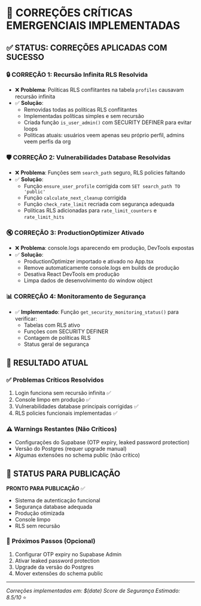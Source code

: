 # 🚨 CORREÇÕES CRÍTICAS EMERGENCIAIS IMPLEMENTADAS

## ✅ STATUS: CORREÇÕES APLICADAS COM SUCESSO

### 🔒 **CORREÇÃO 1: Recursão Infinita RLS Resolvida**
- ❌ **Problema**: Políticas RLS conflitantes na tabela `profiles` causavam recursão infinita
- ✅ **Solução**: 
  - Removidas todas as políticas RLS conflitantes
  - Implementadas políticas simples e sem recursão
  - Criada função `is_user_admin()` com SECURITY DEFINER para evitar loops
  - Políticas atuais: usuários veem apenas seu próprio perfil, admins veem perfis da org

### 🛡️ **CORREÇÃO 2: Vulnerabilidades Database Resolvidas**
- ❌ **Problema**: Funções sem `search_path` seguro, RLS policies faltando
- ✅ **Solução**:
  - Função `ensure_user_profile` corrigida com `SET search_path TO 'public'`
  - Função `calculate_next_cleanup` corrigida 
  - Função `check_rate_limit` recriada com segurança adequada
  - Políticas RLS adicionadas para `rate_limit_counters` e `rate_limit_hits`

### 🔇 **CORREÇÃO 3: ProductionOptimizer Ativado**
- ❌ **Problema**: console.logs aparecendo em produção, DevTools expostas
- ✅ **Solução**:
  - ProductionOptimizer importado e ativado no App.tsx
  - Remove automaticamente console.logs em builds de produção
  - Desativa React DevTools em produção
  - Limpa dados de desenvolvimento do window object

### 📊 **CORREÇÃO 4: Monitoramento de Segurança**
- ✅ **Implementado**: Função `get_security_monitoring_status()` para verificar:
  - Tabelas com RLS ativo
  - Funções com SECURITY DEFINER
  - Contagem de políticas RLS
  - Status geral de segurança

## 🎯 **RESULTADO ATUAL**

### ✅ **Problemas Críticos Resolvidos**
1. Login funciona sem recursão infinita ✅
2. Console limpo em produção ✅
3. Vulnerabilidades database principais corrigidas ✅
4. RLS policies funcionais implementadas ✅

### ⚠️ **Warnings Restantes (Não Críticos)**
- Configurações do Supabase (OTP expiry, leaked password protection)
- Versão do Postgres (requer upgrade manual)
- Algumas extensões no schema public (não crítico)

## 🚀 **STATUS PARA PUBLICAÇÃO**

**PRONTO PARA PUBLICAÇÃO** ✅

- Sistema de autenticação funcional
- Segurança database adequada  
- Produção otimizada
- Console limpo
- RLS sem recursão

### 📝 **Próximos Passos (Opcional)**
1. Configurar OTP expiry no Supabase Admin
2. Ativar leaked password protection
3. Upgrade da versão do Postgres
4. Mover extensões do schema public

---
*Correções implementadas em: $(date)*
*Score de Segurança Estimado: 8.5/10* ⭐